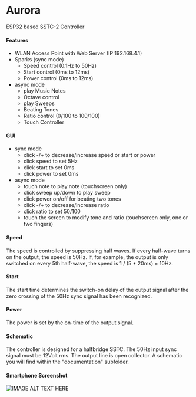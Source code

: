 # Aurora
ESP32 based SSTC-2 Controller
#### Features
* WLAN Access Point with Web Server (IP 192.168.4.1)
* Sparks (sync mode)
  * Speed control (0.1Hz to 50Hz)
  * Start control (0ms to 12ms)
  * Power control (0ms to 12ms)
* async mode
  * play Music Notes
  * Octave control
  * play Sweeps
  * Beating Tones
  * Ratio control (0/100 to 100/100)
  * Touch Controller

#### GUI
* sync mode
  * click -/+ to decrease/increase speed or start or power
  * click speed to set 5Hz
  * click start to set 0ms
  * click power to set 0ms
* async mode
  * touch note to play note (touchscreen only)
  * click sweep up/down to play sweep
  * click power on/off for beating two tones
  * click -/+ to decrease/increase ratio
  * click ratio to set 50/100
  * touch the screen to modify tone and ratio (touchscreen only, one or two fingers)

#### Speed
The speed is controlled by suppressing half waves. If every half-wave turns on the output, the speed is 50Hz. If, for example, the output is only switched on every 5th half-wave, the speed is 1 / (5 * 20ms) = 10Hz.
#### Start
The start time determines the switch-on delay of the output signal after the zero crossing of the 50Hz sync signal has been recognized.
#### Power
The power is set by the on-time of the output signal.
#### Schematic
The controller is designed for a halfbridge SSTC. The 50Hz input sync signal must be 12Volt rms. The output line is open collector. A schematic you will find within the "documentation" subfolder.
#### Smartphone Screenshot
![IMAGE ALT TEXT HERE](https://www.dorstel.de/github/Aurora_v1.3.png)
